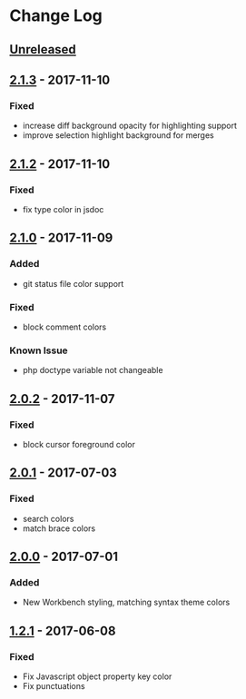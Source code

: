 # Change Log

## [Unreleased]

## [2.1.3] - 2017-11-10
### Fixed
- increase diff background opacity for highlighting support
- improve selection highlight background for merges

## [2.1.2] - 2017-11-10
### Fixed
- fix type color in jsdoc

## [2.1.0] - 2017-11-09
### Added
- git status file color support

### Fixed
- block comment colors

### Known Issue
- php doctype variable not changeable

## [2.0.2] - 2017-11-07
### Fixed
- block cursor foreground color

## [2.0.1] - 2017-07-03
### Fixed
- search colors
- match brace colors

## [2.0.0] - 2017-07-01
### Added
- New Workbench styling, matching syntax theme colors

## [1.2.1] - 2017-06-08
### Fixed
- Fix Javascript object property key color
- Fix punctuations

[Unreleased]: https://github.com/uloco/theme-bluloco-dark/compare/v2.1.3...HEAD
[1.2.1]: https://github.com/uloco/theme-bluloco-dark/compare/v1.2.0...v1.2.1
[2.0.0]: https://github.com/uloco/theme-bluloco-dark/compare/v1.2.1...v2.0.0
[2.0.1]: https://github.com/uloco/theme-bluloco-dark/compare/v2.0.0...v2.0.1
[2.0.2]: https://github.com/uloco/theme-bluloco-dark/compare/v2.0.1...v2.0.2
[2.1.0]: https://github.com/uloco/theme-bluloco-dark/compare/v2.0.2...v2.1.0
[2.1.2]: https://github.com/uloco/theme-bluloco-dark/compare/v2.1.0...v2.1.2
[2.1.3]: https://github.com/uloco/theme-bluloco-dark/compare/v2.1.2...v2.1.3
